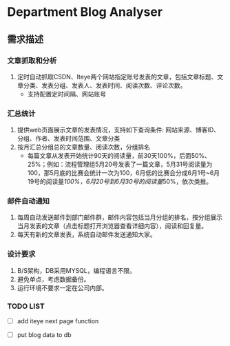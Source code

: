 # Department Blog Analyser

## 需求描述
### 文章抓取和分析
1. 定时自动抓取CSDN、Iteye两个网站指定账号发表的文章，包括文章标题、文章分类、发表分组、发表人、发表时间、阅读次数、评论次数。
    * 支持配置定时间隔、网站账号

### 汇总统计
1. 提供web页面展示文章的发表情况，支持如下查询条件:
网站来源、博客ID、分组、作者、发表时间范围、文章分类
2. 按月汇总分组总的文章数量、阅读次数，分组排名
    * 每篇文章从发表开始统计90天的阅读量，前30天100%，后面50%、25%；例如：流程管理组5月20号发表了一篇文章，5月31号阅读量为100，那5月底的比赛会统计一次为100，6月低的比赛会分成6月1号~6月19号的阅读量*100%，6月20号到6月30号的阅读量*50%，依次类推。

### 邮件自动通知
1. 每周自动发送邮件到部门邮件群，邮件内容包括当月分组的排名，按分组展示当月发表的文章（点击标题打开浏览器查看详细内容），阅读和回复量。
2. 每天有新的文章发表，系统自动邮件发送通知大家。

### 设计要求
1. B/S架构，DB采用MYSQL，编程语言不限。
2. 避免单点，考虑数据备份。
3. 运行环境不要求一定在公司内部。

### TODO LIST
- [ ] add iteye next page function
- [ ] put blog data to db

